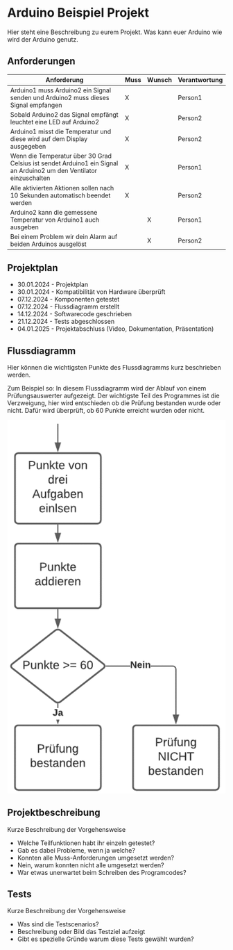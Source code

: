 # Arduino Beispiel Projekt
Hier steht eine Beschreibung zu eurem Projekt. Was kann euer Arduino wie wird der Arduino genutz. 

## Anforderungen
| Anforderung                                                                                                         | Muss | Wunsch |Verantwortung|
| ------------------------------------------------------------------------------------------------------------------- | ---- | ------ |-------------|
| Arduino1 muss Arduino2 ein Signal senden und Arduino2 muss dieses Signal empfangen                                  | X    |        |Person1      |
| Sobald Arduino2 das Signal empfängt leuchtet eine LED auf Arduino2                                                  | X    |        |Person2      |
| Arduino1 misst die Temperatur und diese wird auf dem Display ausgegeben                                             | X    |        |Person2      |
| Wenn die Temperatur über 30 Grad Celsius ist sendet Arduino1 ein Signal an Arduino2 um den Ventilator einzuschalten | X    |        |Person1      |
| Alle aktivierten Aktionen sollen nach 10 Sekunden automatisch beendet werden                                        | X    |        |Person2      |
| Arduino2 kann die gemessene Temperatur von Arduino1 auch ausgeben                                                   |      | X      |Person1      |
| Bei einem Problem wir dein Alarm auf beiden Arduinos ausgelöst                                                      |      | X      |Person2      |


## Projektplan
- 30.01.2024 - Projektplan
- 30.01.2024 - Kompatibilität von Hardware überprüft
- 07.12.2024 - Komponenten getestet
- 07.12.2024 - Flussdiagramm erstellt
- 14.12.2024 - Softwarecode geschrieben
- 21.12.2024 - Tests abgeschlossen
- 04.01.2025 - Projektabschluss (Video, Dokumentation, Präsentation)

## Flussdiagramm
Hier können die wichtigsten Punkte des Flussdiagramms kurz beschrieben werden. 

Zum Beispiel so:
In diesem Flussdiagramm wird der Ablauf von einem Prüfungsauswerter aufgezeigt. Der wichtigste Teil des Programmes ist die Verzweigung, hier wird entschieden ob die Prüfung bestanden wurde oder nicht. Dafür wird überprüft, ob 60 Punkte erreicht wurden oder nicht.


![Flussdiagramm](./Flussdiagramm.png)

## Projektbeschreibung
Kurze Beschreibung der Vorgehensweise

- Welche Teilfunktionen habt ihr einzeln getestet?
- Gab es dabei Probleme, wenn ja welche?
- Konnten alle Muss-Anforderungen umgesetzt werden?
- Nein, warum konnten nicht alle umgesetzt werden?
- War etwas unerwartet beim Schreiben des Programcodes?
  
## Tests
Kurze Beschreibung der Vorgehensweise

- Was sind die Testscenarios?
- Beschreibung oder Bild das Testziel aufzeigt
- Gibt es spezielle Gründe warum diese Tests gewählt wurden?
